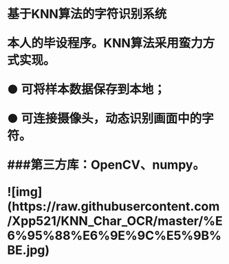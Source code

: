 <h1>基于KNN算法的字符识别系统
<p>本人的毕设程序。KNN算法采用蛮力方式实现。
<p>● 可将样本数据保存到本地；
<p>● 可连接摄像头，动态识别画面中的字符。
<p>###第三方库：OpenCV、numpy。
<p>![img](https://raw.githubusercontent.com/Xpp521/KNN_Char_OCR/master/%E6%95%88%E6%9E%9C%E5%9B%BE.jpg)
